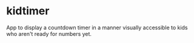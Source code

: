 # kidtimer

App to display a countdown timer in a manner visually accessible to kids who aren't ready for numbers
yet.
